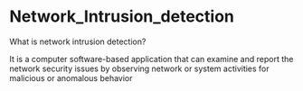 # Network_Intrusion_detection

What is network intrusion detection?


It is a computer software-based application that can examine and report the 
network security issues by observing network or system 
activities for malicious or anomalous behavior

